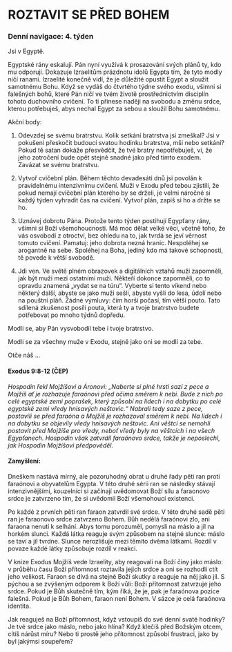 # ROZTAVIT SE PŘED BOHEM

### Denní navigace: 4. týden

Jsi v Egyptě.

Egyptské rány eskalují. Pán nyní využívá k prosazování svých plánů ty, kdo mu odporují. Dokazuje Izraelitům prázdnotu idolů Egypta tím, že tyto modly ničí ranami. Izraelité konečně vidí, že je důležité opustit Egypt a sloužit samotnému Bohu. Když se vydáš do čtvrtého týdne svého exodu, všimni si falešných bohů, které Pán ničí ve tvém životě prostřednictvím disciplín tohoto duchovního cvičení. To ti přinese naději na svobodu a změnu srdce, kterou potřebuješ, abys nechal Egypt za sebou a sloužil Bohu samotnému.

Akční body:
1. Odevzdej se svému bratrstvu. Kolik setkání bratrstva jsi zmeškal? Jsi v pokušení přeskočit budoucí svatou hodinku bratrstva, mši nebo setkání? Pokud tě satan dokáže přesvědčit, že tvé bratry nepotřebuješ, ví, že jeho zotročení bude opět stejně snadné jako před tímto exodem. Zavázat se svému bratrstvu.

2. Vytvoř cvičební plán. Během těchto devadesáti dnů jsi povolán k pravidelnému intenzivnímu cvičení. Muži v Exodu před tebou zjistili, že pokud nemají cvičební plán kterého by se drželi, je velmi náročné si každý týden vyhradit čas na cvičení. Vytvoř plán, zapiš si ho a držte se ho.

3. Uznávej dobrotu Pána. Protože tento týden postihují Egypťany rány, všimni si Boží všemohoucnosti. Má moc dělat velké věci, včetně toho, že vás osvobodí z otroctví, bez ohledu na to, jak tvrdá se jeví věrnost tomuto cvičení. Pamatuj: jeho dobrota nezná hranic. Nespoléhej se arogantně na sebe. Spoléhej na Boha, jediný kdo má takové schopnosti, tě povede k větší svobodě.

4. Jdi ven. Ve světě plném obrazovek a digitálních vztahů muži zapomněli, jak být muži mezi ostatními muži. Někteří dokonce zapomněli, co to opravdu znamená „vydat se na túru“. Vyberte si tento víkend nebo některý další, abyste se jako muži sešli, abyste vyšli do lesa, údolí nebo na pouštní pláň. Žádné výmluvy: čím horší počasí, tím větší pouto. Tato sdílená zkušenost posílí pouta, která ty a tvoje bratrstvo budete potřebovat po mnoho týdnů dopředu.

Modli se, aby Pán vysvobodil tebe i tvoje bratrstvo.

Modli se za všechny muže v Exodu, stejně jako oni se modlí za tebe.

Otče náš …


#### Exodus 9:8-12 (ČEP)
*Hospodin řekl Mojžíšovi a Áronovi: „Naberte si plné hrsti sazí z pece a Mojžíš ať je rozhazuje faraónovi před očima směrem k nebi. Bude z nich po celé egyptské zemi poprašek, který způsobí na lidech i na dobytku po celé egyptské zemi vředy hnisavých neštovic.“ Nabrali tedy saze z pece, postavili se před faraóna a Mojžíš je rozhazoval směrem k nebi. Na lidech i na dobytku se objevily vředy hnisavých neštovic. Ani věštci se nemohli postavit před Mojžíše pro vředy, neboť vředy byly na věštcích i na všech Egypťanech. Hospodin však zatvrdil faraónovo srdce, takže je neposlechl, jak Hospodin Mojžíšovi předpověděl.*

#### Zamyšlení:
Dneškem nastává mírný, ale pozoruhodný obrat u druhé řady pěti ran proti faraónovi a obyvatelům Egypta. V této druhé sérii ran se následky stávají intenzivnějšími, kouzelníci si začínají uvědomovat Boží sílu a faraonovo srdce je zatvrzeno tím, že si uvědomil Boží všemohoucí existenci.

Po každé z prvních pěti ran faraon zatvrdil své srdce. V této druhé sadě pěti ran je faraonovo srdce zatvrzeno Bohem. Bůh nedělá faraónovi zlo, ani faraona nenutí k selhání. Abys tomu porozuměl, pomysli na máslo a jíl na horkém slunci. Každá látka reaguje svým způsobem na stejné slunce: máslo se taví a jíl tvrdne. Slunce nerozlišuje mezi těmito dvěma látkami. Rozdíl v povaze každé látky způsobuje rozdíl v reakci.

V knize Exodus Mojžíš vede Izraelity, aby reagovali na Boží činy jako máslo: v průběhu času Boží přítomnost roztavila jejich srdce a oni se rozhodli ctít jeho velikost. Faraon se dívá na stejné Boží skutky a reaguje na něj jako jíl. S pýchou a se zvýšeným odporem k Boží vůli: Boží přítomnost zatvrzuje jeho srdce. Pokud je Bůh skutečně tím, kým říká, že je, pak je faraónova pozice falešná. Pokud je Bůh Bohem, faraon není Bohem. V sázce je celá faraónova identita.

Jak reaguješ na Boží přítomnost, když vstoupíš do své denní svaté hodinky? Je tvé srdce jako máslo, nebo jako hlína? Když klečíš před Božským otcem, cítíš nárůst míru? Nebo ti prostě jeho přítomnost způsobí frustraci, jako by byl jakýmsi soupeřem?
